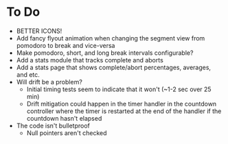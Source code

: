 # To Do

* BETTER ICONS!
* Add fancy flyout animation when changing the segment view from pomodoro to
  break and vice-versa
* Make pomodoro, short, and long break intervals configurable?
* Add a stats module that tracks complete and aborts
* Add a stats page that shows complete/abort percentages, averages, and etc.
* Will drift be a problem?
    * Initial timing tests seem to indicate that it won't (~1-2 sec over 25
      min)
    * Drift mitigation could happen in the timer handler in the countdown
      controller where the timer is restarted at the end of the handler if the
      countdown hasn't elapsed
* The code isn't bulletproof
    * Null pointers aren't checked
